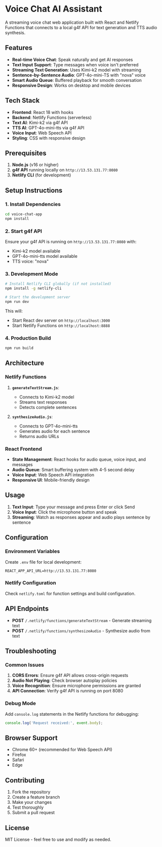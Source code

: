 # Voice Chat AI Assistant

A streaming voice chat web application built with React and Netlify Functions that connects to a local g4f API for text generation and TTS audio synthesis.

## Features

- **Real-time Voice Chat**: Speak naturally and get AI responses
- **Text Input Support**: Type messages when voice isn't preferred
- **Streaming Text Generation**: Uses Kimi-k2 model with streaming
- **Sentence-by-Sentence Audio**: GPT-4o-mini-TS with "nova" voice
- **Smart Audio Queue**: Buffered playback for smooth conversation
- **Responsive Design**: Works on desktop and mobile devices

## Tech Stack

- **Frontend**: React 18 with hooks
- **Backend**: Netlify Functions (serverless)
- **Text AI**: Kimi-k2 via g4f API
- **TTS AI**: GPT-4o-mini-tts via g4f API
- **Voice Input**: Web Speech API
- **Styling**: CSS with responsive design

## Prerequisites

1. **Node.js** (v16 or higher)
2. **g4f API** running locally on `http://13.53.131.77:8080`
3. **Netlify CLI** (for development)

## Setup Instructions

### 1. Install Dependencies

```bash
cd voice-chat-app
npm install
```

### 2. Start g4f API

Ensure your g4f API is running on `http://13.53.131.77:8080` with:
- Kimi-k2 model available
- GPT-4o-mini-tts model available
- TTS voice: "nova"

### 3. Development Mode

```bash
# Install Netlify CLI globally (if not installed)
npm install -g netlify-cli

# Start the development server
npm run dev
```

This will:
- Start React dev server on `http://localhost:3000`
- Start Netlify Functions on `http://localhost:8888`

### 4. Production Build

```bash
npm run build
```

## Architecture

### Netlify Functions

1. **`generateTextStream.js`**: 
   - Connects to Kimi-k2 model
   - Streams text responses
   - Detects complete sentences

2. **`synthesizeAudio.js`**:
   - Connects to GPT-4o-mini-tts
   - Generates audio for each sentence
   - Returns audio URLs

### React Frontend

- **State Management**: React hooks for audio queue, voice input, and messages
- **Audio Queue**: Smart buffering system with 4-5 second delay
- **Voice Input**: Web Speech API integration
- **Responsive UI**: Mobile-friendly design

## Usage

1. **Text Input**: Type your message and press Enter or click Send
2. **Voice Input**: Click the microphone button and speak
3. **Streaming**: Watch as responses appear and audio plays sentence by sentence

## Configuration

### Environment Variables

Create `.env` file for local development:
```
REACT_APP_API_URL=http://13.53.131.77:8080
```

### Netlify Configuration

Check `netlify.toml` for function settings and build configuration.

## API Endpoints

- **POST** `/.netlify/functions/generateTextStream` - Generate streaming text
- **POST** `/.netlify/functions/synthesizeAudio` - Synthesize audio from text

## Troubleshooting

### Common Issues

1. **CORS Errors**: Ensure g4f API allows cross-origin requests
2. **Audio Not Playing**: Check browser autoplay policies
3. **Voice Recognition**: Ensure microphone permissions are granted
4. **API Connection**: Verify g4f API is running on port 8080

### Debug Mode

Add `console.log` statements in the Netlify functions for debugging:
```javascript
console.log('Request received:', event.body);
```

## Browser Support

- Chrome 60+ (recommended for Web Speech API)
- Firefox
- Safari
- Edge

## Contributing

1. Fork the repository
2. Create a feature branch
3. Make your changes
4. Test thoroughly
5. Submit a pull request

## License

MIT License - feel free to use and modify as needed.
